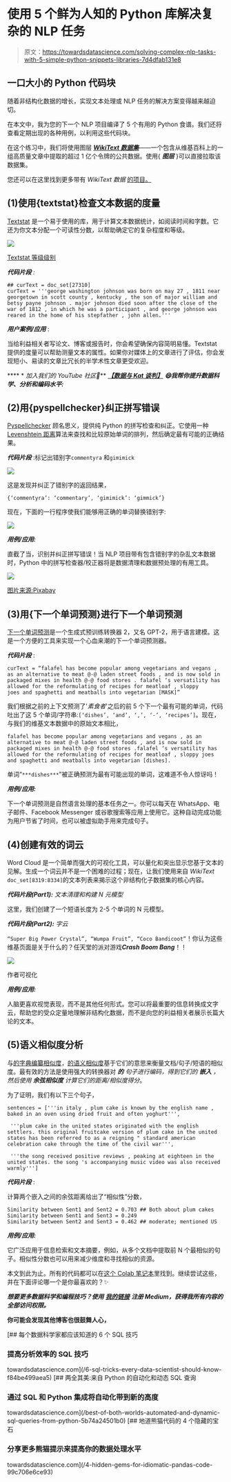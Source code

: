 # 使用 5 个鲜为人知的 Python 库解决复杂的 NLP 任务

> 原文：<https://towardsdatascience.com/solving-complex-nlp-tasks-with-5-simple-python-snippets-libraries-7d4dfab131e8>

## 一口大小的 Python 代码块

随着非结构化数据的增长，实现文本处理或 NLP 任务的解决方案变得越来越迫切。

在本文中，我为您的下一个 NLP 项目编译了 5 个有用的 Python 食谱。我们还将查看定期出现的各种用例，以利用这些代码块。

在这个练习中，我们将使用图层 [***WikiText 数据集***](https://app.layer.ai/layer/wikitext)——一个包含从维基百科上的一组高质量文章中提取的超过 1 亿个令牌的公共数据。使用{ ***图层*** }可以直接拉取该数据集。

您还可以在这里找到更多带有 *WikiText 数据* [的项目。](https://app.layer.ai/layer/wikitext/)

## (1)使用{textstat}检查文本数据的度量

[Textstat](https://pypi.org/project/textstat/) 是一个易于使用的库，用于计算文本数据统计，如阅读时间和字数。它还为你文本分配一个可读性分数，以帮助确定它的复杂程度和等级。

![](img/87b3b8342198e86cebc431539d95f1b6.png)

[Textstat 等级级别](https://pypi.org/project/textstat/)

***代码片段*** *:*

```
## curText = doc_set[27310]
curText = '''george washington johnson was born on may 27 , 1811 near georgetown in scott county , kentucky , the son of major william and betsy payne johnson . major johnson died soon after the close of the war of 1812 , in which he was a participant , and george johnson was reared in the home of his stepfather , john allen.'''
```

***用户案例/应用*** :

当给利益相关者写论文、博客或报告时，你会希望确保内容简明易懂。Textstat 提供的度量可以帮助测量文本的属性。如果你对媒体上的文章进行了评估，你会发现短小、易读的文章比冗长的半学术性文章更受欢迎。

**** * *加入我们的 YouTube 社区🎦*** [***【数据与 Kat 谈判】***](https://www.youtube.com/channel/UCbGx9Om38Ywlqi0x8RljNdw) ***😄我帮你提升数据科学、分析和编码水平:***

## (2)用{pyspellchecker}纠正拼写错误

[Pyspellchecker](https://pyspellchecker.readthedocs.io/en/latest/) 顾名思义，提供纯 Python 的拼写检查和纠正。它使用一种 [Levenshtein 距离](https://en.wikipedia.org/wiki/Levenshtein_distance)算法来查找和比较原始单词的排列，然后确定最有可能的正确结果。

***代码片段*** :标记出错别字`commentyra` 和`gimimick`

![](img/cba293c74707aeae9c846977d1e480b2.png)

这是发现并纠正了错别字的返回结果，

`{‘commentyra’: ‘commentary’, ‘gimimick’: ‘gimmick’}`

现在，下面的一行程序使我们能够用正确的单词替换错别字:

![](img/2c8e12b32599be9753c9035acd669c49.png)

***用例/应用:***

直截了当，识别并纠正拼写错误！当 NLP 项目带有包含错别字的杂乱文本数据时，Python 中的拼写检查器/校正器将是数据清理和数据预处理的有用工具。

![](img/bd7a40258bd339b5478f69ae860dab37.png)

[图片来源:Pixabay](https://pixabay.com/photos/mistake-error-correction-wrong-968334/)

## (3)用{下一个单词预测}进行下一个单词预测

[下一个单词预测](https://pypi.org/project/next-word-prediction/)是一个生成式预训练转换器 2，又名 GPT-2，用于语言建模。这是一个方便的工具来实现一个心血来潮的下一个单词预测器。

***代码片段*** :

```
curText = “falafel has become popular among vegetarians and vegans , as an alternative to meat @-@ laden street foods , and is now sold in packaged mixes in health @-@ food stores . falafel ‘s versatility has allowed for the reformulating of recipes for meatloaf , sloppy 
joes and spaghetti and meatballs into vegetarian [MASK]”
```

我们根据之前的上下文预测了'*素食者*'之后的前 5 个下一个最有可能的单词，代码吐出了这 5 个单词/字符串:`[‘dishes’, ‘and’, ‘,’, ‘-’, ‘recipes’]`。现在，与我们的维基文本数据中的原始文本相比，

```
falafel has become popular among vegetarians and vegans , as an alternative to meat @-@ laden street foods , and is now sold in packaged mixes in health @-@ food stores .falafel ‘s versatility has allowed for the reformulating of recipes for meatloaf , sloppy joes and spaghetti and meatballs into vegetarian [dishes].
```

单词“`***dishes***`”被正确预测为最有可能出现的单词，这难道不令人惊讶吗！

***用例/应用:***

下一个单词预测是自然语言处理的基本任务之一。你可以每天在 WhatsApp、电子邮件、Facebook Messenger 或谷歌搜索等应用上使用它。这种自动完成功能为用户节省了时间，也可以被虚拟助手用来完成句子。

## (4)创建有效的词云

Word Cloud 是一个简单而强大的可视化工具，可以量化和突出显示您基于文本的见解。生成一个词云并不是一个困难的过程；现在，让我们使用来自 *WikiText* `doc_set[8319:8334]`的文本列表来揭示这个非结构化子数据集的核心内容。

***代码片段(Part1):*** *文本清理和构建 N 元模型*

这里，我们创建了一个短语长度为 2-5 个单词的 N 元模型。

***代码片段(Part2):*** *字云*

`“Super Big Power Crystal”, “Wumpa Fruit”, “Coco Bandicoot”`！你认为这些维基页面是关于什么的？任天堂的派对游戏***Crash Boom Bang***！！

![](img/0d630cfbdac040bf45384a2e28b48154.png)

作者可视化

***用例/应用:***

人脑更喜欢视觉表现，而不是其他任何形式。您可以将最重要的信息转换成文字云，帮助您的受众定量地理解非结构化数据，而不是向您的利益相关者展示长篇大论的文本。

## (5)语义相似度分析

与[的字典编纂相似度](https://en.wikipedia.org/wiki/Lexicography)，[的语义相似度](https://en.wikipedia.org/wiki/Semantic_similarity)基于它们的意思来衡量文档/句子/短语的相似度。最有效的方法是使用强大的转换器对 ***的*** *句子进行编码，得到它们的* ***嵌入*** *，然后使用* ***余弦相似度*** *计算它们的距离/相似度得分*。

为了证明，我们有以下三个句子，

```
sentences = ['''in italy , plum cake is known by the english name , baked in an oven using dried fruit and often yoghurt''',

 '''plum cake in the united states originated with the english settlers. this original fruitcake version of plum cake in the united states has been referred to as a reigning " standard american celebration cake through the time of the civil war''', 

 '''the song received positive reviews , peaking at eighteen in the united states. the song 's accompanying music video was also received warmly''']
```

***代码片段*** :

计算两个嵌入之间的余弦距离给出了“相似性”分数，

```
Similarity between Sent1 and Sent2 = 0.703 ## Both about plum cakes
Similarity between Sent1 and Sent3 = 0.249
Similarity between Sent2 and Sent3 = 0.462 ## moderate; mentioned US
```

***用例/应用:***

它广泛应用于信息检索和文本摘要，例如，从多个文档中提取前 N 个最相似的句子。相似性分数也可以用来减少维度和寻找相似的资源。

本文到此为止。所有的代码都可以在[这个 Colab 笔记本](https://colab.research.google.com/drive/131x3tLv1esXM8bDA02qco6XU6je09zDo#scrollTo=lDTNf8azLTXt)里找到。继续尝试这些，并在下面评论哪一个是你最喜欢的？✨

***想要更多数据科学和编程技巧？使用*** [***我的链接***](https://yilistats.medium.com/membership) ***注册 Medium，获得我所有内容的全部访问权限。***

**你可能会发现其他博客也很鼓舞人心，**

[](/6-sql-tricks-every-data-scientist-should-know-f84be499aea5) [## 每个数据科学家都应该知道的 6 个 SQL 技巧

### 提高分析效率的 SQL 技巧

towardsdatascience.com](/6-sql-tricks-every-data-scientist-should-know-f84be499aea5) [](/best-of-both-worlds-automated-and-dynamic-sql-queries-from-python-5b74a24501b0) [## 两全其美:来自 Python 的自动化和动态 SQL 查询

### 通过 SQL 和 Python 集成将自动化带到新的高度

towardsdatascience.com](/best-of-both-worlds-automated-and-dynamic-sql-queries-from-python-5b74a24501b0) [](/4-hidden-gems-for-idiomatic-pandas-code-99c706e6ce93) [## 地道熊猫代码的 4 个隐藏的宝石

### 分享更多熊猫提示来提高你的数据处理水平

towardsdatascience.com](/4-hidden-gems-for-idiomatic-pandas-code-99c706e6ce93)